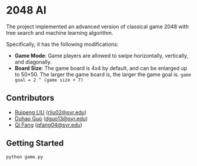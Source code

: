 # 2048 AI

The project implemented an advanced version of classical game 2048 with tree search and machine learning algorithm.

Specifically, it has the following modifications:
* **Game Mode**: Game players are allowed to swipe horizontally, vertically, and diagonally.
* **Board Size**: The game board is 4x4 by default, and can be enlarged up to 50×50. The larger the game board is, the larger the game goal is. 
`game goal = 2 ^ (game size + 7)`



## Contributors

* [Ruipeng LIU](https://github.com/EmilioLrp) (rliu02@syr.edu)
* [Duhao Guo](https://github.com/frankgx97) (dguo13@syr.edu)
* [Qi Fang](https://github.com/mllejuly) (qfang04@syr.edu)



## Getting Started
```
python game.py
```
